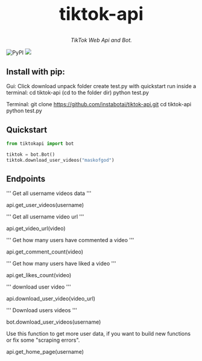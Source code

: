 <h1 align="center" style="font-size: 3rem;">
tiktok-api
</h1>
<p align="center">
<em>TikTok Web Api and Bot.</em></p>
<p>

   ![PyPI](https://img.shields.io/pypi/v/tiktok-api.svg) ![](https://img.shields.io/pypi/dm/tiktok-api.svg) 

</p></p>
<h2>Install with pip:</h2><p>

Gui:
Click download
unpack folder
create test.py with quickstart
run inside a terminal:
cd tiktok-api (cd to the folder dir)
python test.py


Terminal:
git clone https://github.com/instabotai/tiktok-api.git
cd tiktok-api
python test.py

<p>

## Quickstart
```python
from tiktokapi import bot

tiktok = bot.Bot()
tiktok.download_user_videos("maskofgod")

```
<p>
<h2>Endpoints</h2><p>
''' Get all username videos data '''<p>
api.get_user_videos(username)<p>
''' Get all username video url '''<p>
api.get_video_url(video)<p>
''' Get how many users have commented a video '''<p>
api.get_comment_count(video)<p>
''' Get how many users have liked a video '''<p>
api.get_likes_count(video)<p>
''' download user video '''<p>
api.download_user_video(video_url)<p>
''' Download users videos '''<p>
bot.download_user_videos(username)<p>
Use this function to get more user data, if you want to build new functions or fix some "scraping errors".<p>
api.get_home_page(username)
